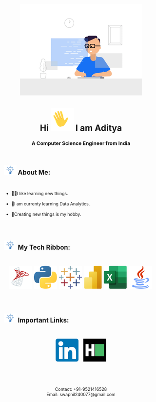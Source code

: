 <!--Top Picture-->
<p align = "center"><img src="/Git Images/developer-dribbble.gif" width = "400" height = "300"></p>

<!--Hi-->
<h1 align = "center">Hi <img src="/Git Images/391906110_WAVING_HAND_400px.gif" width = "75" height = "75"> I am Aditya</h1>
<h3 align="center">A Computer Science Engineer from India</h3>
<br>

<!--About me-->
<h2 dir="auto"><img src="/Git Images/Bulb icon.gif" width="40" data-animated-image="" ></a> <strong>About Me:</strong></h2>
<br>
<ul>
  <li>🐱‍🏍I like learning new things.</li><br>
  <li>🌱I am currenty learning Data Analytics.</li><br>
  <li>🤖Creating new things is my hobby.
</ul>
<br>

<!--Tech ribbon-->
<br>
<h2 dir="auto"><img src="/Git Images/Bulb icon.gif" width="40" data-animated-image="" ></a> <strong>My Tech Ribbon:</strong></h2>
<br>
<p align="center">
  <a href="https://www.microsoft.com/en-in/sql-server/sql-server-2019"><img src="/Git Images/Sql server logo.png" width=75 height=75></a>&nbsp
  <a href="https://www.python.org/"><img src="/Git Images/Python logo.png" width=75 height=75></a>&nbsp
  <a href="https://www.tableau.com/"><img src="/Git Images/tableau logo.jpg" width=75 height=75></a>&nbsp
  <a href="https://powerbi.microsoft.com/en/"><img src="/Git Images/Power Bi logo.png" height=75></a>&nbsp
  <a href="https://www.microsoft.com/en-in/microsoft-365/excel"><img src="/Git Images/Excel Logo.png" width=75 height=75></a>&nbsp
  <a href="https://www.java.com/"><img src="/Git Images/java logo.png" width=75 height=75></a>&nbsp
</p>
<br>

<!--Important Link-->
<br>
<h2 dir="auto"><img src="/Git Images/Bulb icon.gif" width="40" data-animated-image="" ></a> <strong>Important Links:</strong></h2>
<br>
<p align="center">
  <a href="https://www.linkedin.com/in/aditya-arya-0607b1148/"><img src="/Git Images/linkedin logo.png" width=75 height=75></a>&nbsp&nbsp&nbsp
  <a href="https://www.hackerrank.com/AdityaArya?hr_r=1"><img src="/Git Images/hackerrank logo.png" width=75 height=75></a>
</p>
<br>

<!--Contact Footer-->
<br>
<br>
  <p align="center">
  Contact: +91-9521416528<br>
  Email: swapnil240077@gmail.com
  </p>

